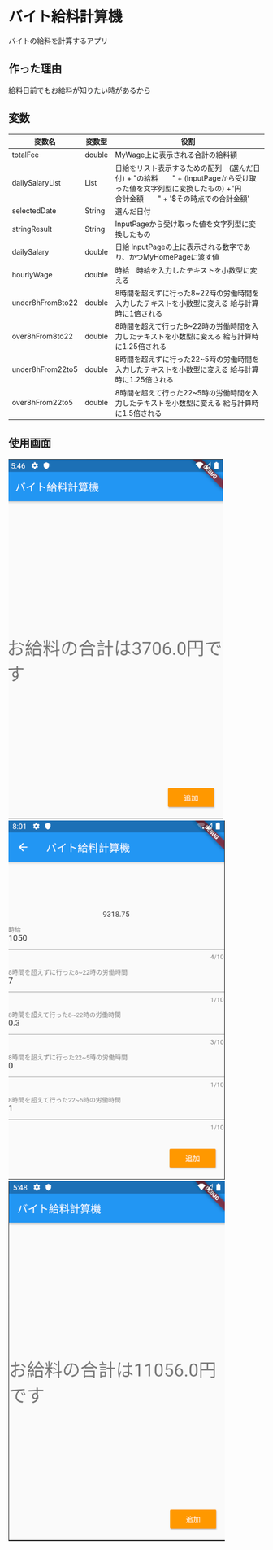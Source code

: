 # バイト給料計算機

バイトの給料を計算するアプリ

## 作った理由

給料日前でもお給料が知りたい時があるから

## 変数

|変数名  |変数型  |役割  |
|---|---|---|
|totalFee|double|MyWage上に表示される合計の給料額|
|dailySalaryList|List<String>|日給をリスト表示するための配列　(選んだ日付) + "の給料　　" + (InputPageから受け取った値を文字列型に変換したもの) +"円　　合計金額　　" + '$その時点での合計金額'|
|selectedDate|String|選んだ日付|
|stringResult|String|InputPageから受け取った値を文字列型に変換したもの|
|dailySalary|double|日給 InputPageの上に表示される数字であり、かつMyHomePageに渡す値|
|hourlyWage|double|時給　時給を入力したテキストを小数型に変える|
|under8hFrom8to22|double|8時間を超えずに行った8~22時の労働時間を入力したテキストを小数型に変える 給与計算時に1倍される|
|over8hFrom8to22|double|8時間を超えて行った8~22時の労働時間を入力したテキストを小数型に変える 給与計算時に1.25倍される|
|under8hFrom22to5|double|8時間を超えずに行った22~5時の労働時間を入力したテキストを小数型に変える 給与計算時に1.25倍される|
|over8hFrom22to5|double|8時間を超えて行った22~5時の労働時間を入力したテキストを小数型に変える 給与計算時に1.5倍される|

## 使用画面

![1](img/画面1.png)
![2](img/画面2.png)
![3](img/画面3.png)

